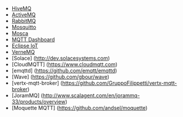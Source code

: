 - [HiveMQ](http://www.hivemq.com/)
- [ActiveMQ](http://activemq.apache.org/)
- [RabbitMQ](https://www.rabbitmq.com/)
- [Mosquitto](http://mosquitto.org/)
- [Mosca](http://www.mosca.io/)
- [MQTT Dashboard](http://mqttdashboard.com/dashboard)
- [Eclipse IoT](http://iot.eclipse.org/)
- [VerneMQ](https://verne.mq)
- [Solace] (http://dev.solacesystems.com)
- [CloudMQTT] (https://www.cloudmqtt.com)
- [emqttd] (https://github.com/emqtt/emqttd)
- [Wave] (https://github.com/gbour/wave)
- [vertx-mqtt-broker] (https://github.com/GruppoFilippetti/vertx-mqtt-broker)
- [JoramMQ] (http://www.scalagent.com/en/jorammq-33/products/overview)
- [Moquette MQTT] (https://github.com/andsel/moquette)
